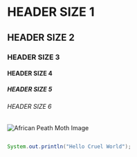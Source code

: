 # HEADER SIZE 1
## HEADER SIZE 2
### HEADER SIZE 3
#### HEADER SIZE 4
##### HEADER SIZE 5
###### HEADER SIZE 6
![African Peath Moth Image](https://github.com/user-attachments/assets/869c0cb5-baa0-4dca-9db4-76e7e3f384cf)

```Java Code

System.out.println("Hello Cruel World");

```
